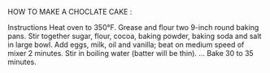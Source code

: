 HOW TO MAKE A CHOCLATE CAKE :

Instructions
Heat oven to 350°F. Grease and flour two 9-inch round baking pans.
Stir together sugar, flour, cocoa, baking powder, baking soda and salt in large bowl.
Add eggs, milk, oil and vanilla; beat on medium speed of mixer 2 minutes.
Stir in boiling water (batter will be thin). ... 
Bake 30 to 35 minutes.